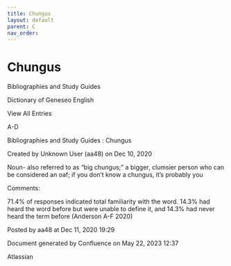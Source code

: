 ```yaml
---
title: Chungus
layout: default
parent: C
nav_order:
---
```


# Chungus

Bibliographies and Study Guides

Dictionary of Geneseo English

View All Entries

A-D

Bibliographies and Study Guides : Chungus

Created by  Unknown User (aa48) on Dec 10, 2020

Noun- also referred to as “big chungus;” a bigger, clumsier person who can be considered an oaf; if you don’t know a chungus, it’s probably you

Comments:

71.4% of responses indicated total familiarity with the word. 14.3% had heard the word before but were unable to define it, and 14.3% had never heard the term before (Anderson A-F 2020)

Posted by aa48 at Dec 11, 2020 19:29

Document generated by Confluence on May 22, 2023 12:37

Atlassian
